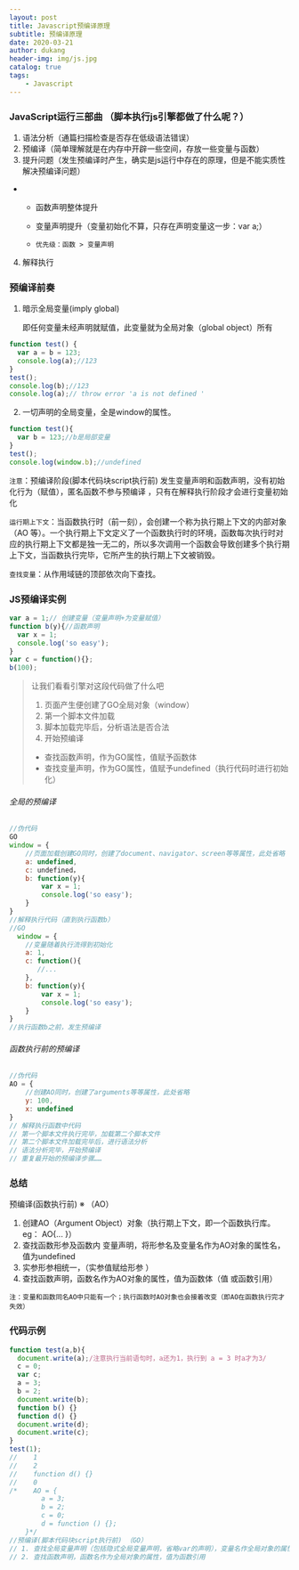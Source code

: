```yaml
---
layout: post
title: Javascript预编译原理
subtitle: 预编译原理
date: 2020-03-21
author: dukang
header-img: img/js.jpg
catalog: true
tags: 
    - Javascript
---
```


### JavaScript运行三部曲 （脚本执行js引擎都做了什么呢？）

1. 语法分析（通篇扫描检查是否存在低级语法错误）
2. 预编译（简单理解就是在内存中开辟一些空间，存放一些变量与函数）
3. 提升问题（发生预编译时产生，确实是js运行中存在的原理，但是不能实质性解决预编译问题）

- - 函数声明整体提升

  - 变量声明提升（变量初始化不算，只存在声明变量这一步：var a;）

  - `优先级：函数 > 变量声明`

4. 解释执行

### 预编译前奏

1. 暗示全局变量(imply  global)

   即任何变量未经声明就赋值，此变量就为全局对象（global object）所有

```javascript
function test() {
  var a = b = 123;
  console.log(a);//123
}
test();
console.log(b);//123
console.log(a);// throw error 'a is not defined '
```

2. 一切声明的全局变量，全是window的属性。

```javascript
function test(){ 
  var b = 123;//b是局部变量
}
test();
console.log(window.b);//undefined
```

`注意`：预编译阶段(脚本代码块script执行前) 发生变量声明和函数声明，没有初始化行为（赋值），匿名函数不参与预编译 ，只有在解释执行阶段才会进行变量初始化 

`运行期上下文`：当函数执行时（前一刻），会创建一个称为执行期上下文的内部对象（AO 等）。一个执行期上下文定义了一个函数执行时的环境，函数每次执行时对应的执行期上下文都是独一无二的，所以多次调用一个函数会导致创建多个执行期上下文，当函数执行完毕，它所产生的执行期上下文被销毁。

`查找变量`：从作用域链的顶部依次向下查找。

### JS预编译实例

```javascript
var a = 1;// 创建变量（变量声明+为变量赋值）
function b(y){//函数声明
  var x = 1;
  console.log('so easy');
}
var c = function(){};
b(100);
```

>让我们看看引擎对这段代码做了什么吧
>
>1. 页面产生便创建了GO全局对象（window）
>2. 第一个脚本文件加载
>3. 脚本加载完毕后，分析语法是否合法
>4. 开始预编译
>   - 查找函数声明，作为GO属性，值赋予函数体
>   - 查找变量声明，作为GO属性，值赋予undefined（执行代码时进行初始化）

###### 全局的预编译

```javascript
//伪代码
GO
window = {
    //页面加载创建GO同时，创建了document、navigator、screen等等属性，此处省略
    a: undefined,
    c: undefined，
    b: function(y){
        var x = 1;
        console.log('so easy');
    }
}
//解释执行代码（直到执行函数b）
//GO
  window = {
    //变量随着执行流得到初始化
    a: 1,
    c: function(){
       //...
    },
    b: function(y){
        var x = 1;
        console.log('so easy');
    }
}
//执行函数b之前，发生预编译
```

###### 函数执行前的预编译

```javascript
//伪代码
AO = {
    //创建AO同时，创建了arguments等等属性，此处省略
    y: 100,
    x: undefined
}
// 解释执行函数中代码
// 第一个脚本文件执行完毕，加载第二个脚本文件
// 第二个脚本文件加载完毕后，进行语法分析
// 语法分析完毕，开始预编译
// 重复最开始的预编译步骤……
```

### 总结

预编译(函数执行前) ※ （AO）

1. 创建AO（Argument Object）对象（执行期上下文，即一个函数执行库。 eg： AO{... }）
2. 查找函数形参及函数内 变量声明，将形参名及变量名作为AO对象的属性名，值为undefined
3. 实参形参相统一，（实参值赋给形参 ）
4. 查找函数声明，函数名作为AO对象的属性，值为函数体（值 或函数引用）

`注：变量和函数同名AO中只能有一个；执行函数时AO对象也会接着改变（即AO在函数执行完才失效）`

### 代码示例

```javascript
function test(a,b){
  document.write(a);/注意执行当前语句时，a还为1，执行到 a = 3 时a才为3/
  c = 0;
  var c;
  a = 3;
  b = 2;
  document.write(b);
  function b() {}
  function d() {}
  document.write(d);
  document.write(c);
}
test(1);
//    1
//    2
//    function d() {}
//    0
/*    AO = {
        a = 3;
        b = 2;
        c = 0;
        d = function () {};
    }*/
//预编译(脚本代码块script执行前) （GO）
// 1. 查找全局变量声明（包括隐式全局变量声明，省略var的声明），变量名作全局对象的属性，值为undefined
// 2. 查找函数声明，函数名作为全局对象的属性，值为函数引用
```